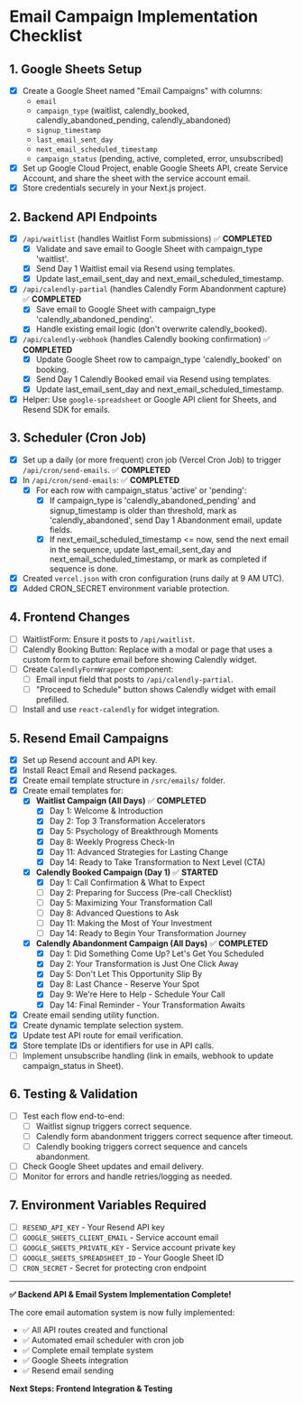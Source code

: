 # Email Campaign Implementation Checklist

## 1. Google Sheets Setup
- [x] Create a Google Sheet named "Email Campaigns" with columns:
  - `email`
  - `campaign_type` (waitlist, calendly_booked, calendly_abandoned_pending, calendly_abandoned)
  - `signup_timestamp`
  - `last_email_sent_day`
  - `next_email_scheduled_timestamp`
  - `campaign_status` (pending, active, completed, error, unsubscribed)
- [x] Set up Google Cloud Project, enable Google Sheets API, create Service Account, and share the sheet with the service account email.
- [x] Store credentials securely in your Next.js project.

## 2. Backend API Endpoints
- [x] `/api/waitlist` (handles Waitlist Form submissions) ✅ **COMPLETED**
  - [x] Validate and save email to Google Sheet with campaign_type 'waitlist'.
  - [x] Send Day 1 Waitlist email via Resend using templates.
  - [x] Update last_email_sent_day and next_email_scheduled_timestamp.
- [x] `/api/calendly-partial` (handles Calendly Form Abandonment capture) ✅ **COMPLETED**
  - [x] Save email to Google Sheet with campaign_type 'calendly_abandoned_pending'.
  - [x] Handle existing email logic (don't overwrite calendly_booked).
- [x] `/api/calendly-webhook` (handles Calendly booking confirmation) ✅ **COMPLETED**
  - [x] Update Google Sheet row to campaign_type 'calendly_booked' on booking.
  - [x] Send Day 1 Calendly Booked email via Resend using templates.
  - [x] Update last_email_sent_day and next_email_scheduled_timestamp.
- [x] Helper: Use `google-spreadsheet` or Google API client for Sheets, and Resend SDK for emails.

## 3. Scheduler (Cron Job)
- [x] Set up a daily (or more frequent) cron job (Vercel Cron Job) to trigger `/api/cron/send-emails`. ✅ **COMPLETED**
- [x] In `/api/cron/send-emails`: ✅ **COMPLETED**
  - [x] For each row with campaign_status 'active' or 'pending':
    - [x] If campaign_type is 'calendly_abandoned_pending' and signup_timestamp is older than threshold, mark as 'calendly_abandoned', send Day 1 Abandonment email, update fields.
    - [x] If next_email_scheduled_timestamp <= now, send the next email in the sequence, update last_email_sent_day and next_email_scheduled_timestamp, or mark as completed if sequence is done.
- [x] Created `vercel.json` with cron configuration (runs daily at 9 AM UTC).
- [x] Added CRON_SECRET environment variable protection.

## 4. Frontend Changes
- [ ] WaitlistForm: Ensure it posts to `/api/waitlist`.
- [ ] Calendly Booking Button: Replace with a modal or page that uses a custom form to capture email before showing Calendly widget.
- [ ] Create `CalendlyFormWrapper` component:
  - [ ] Email input field that posts to `/api/calendly-partial`.
  - [ ] "Proceed to Schedule" button shows Calendly widget with email prefilled.
- [ ] Install and use `react-calendly` for widget integration.

## 5. Resend Email Campaigns
- [x] Set up Resend account and API key.
- [x] Install React Email and Resend packages.
- [x] Create email template structure in `/src/emails/` folder.
- [x] Create email templates for:
  - [x] **Waitlist Campaign (All Days)** ✅ **COMPLETED**
    - [x] Day 1: Welcome & Introduction
    - [x] Day 2: Top 3 Transformation Accelerators
    - [x] Day 5: Psychology of Breakthrough Moments
    - [x] Day 8: Weekly Progress Check-In
    - [x] Day 11: Advanced Strategies for Lasting Change
    - [x] Day 14: Ready to Take Transformation to Next Level (CTA)
  - [x] **Calendly Booked Campaign (Day 1)** ✅ **STARTED**
    - [x] Day 1: Call Confirmation & What to Expect
    - [ ] Day 2: Preparing for Success (Pre-call Checklist)
    - [ ] Day 5: Maximizing Your Transformation Call
    - [ ] Day 8: Advanced Questions to Ask
    - [ ] Day 11: Making the Most of Your Investment
    - [ ] Day 14: Ready to Begin Your Transformation Journey
  - [x] **Calendly Abandonment Campaign (All Days)** ✅ **COMPLETED**
    - [x] Day 1: Did Something Come Up? Let's Get You Scheduled
    - [x] Day 2: Your Transformation is Just One Click Away
    - [x] Day 5: Don't Let This Opportunity Slip By
    - [x] Day 8: Last Chance - Reserve Your Spot
    - [x] Day 9: We're Here to Help - Schedule Your Call
    - [x] Day 14: Final Reminder - Your Transformation Awaits
- [x] Create email sending utility function.
- [x] Create dynamic template selection system.
- [x] Update test API route for email verification.
- [x] Store template IDs or identifiers for use in API calls.
- [ ] Implement unsubscribe handling (link in emails, webhook to update campaign_status in Sheet).

## 6. Testing & Validation
- [ ] Test each flow end-to-end:
  - [ ] Waitlist signup triggers correct sequence.
  - [ ] Calendly form abandonment triggers correct sequence after timeout.
  - [ ] Calendly booking triggers correct sequence and cancels abandonment.
- [ ] Check Google Sheet updates and email delivery.
- [ ] Monitor for errors and handle retries/logging as needed.

## 7. Environment Variables Required
- [ ] `RESEND_API_KEY` - Your Resend API key
- [ ] `GOOGLE_SHEETS_CLIENT_EMAIL` - Service account email
- [ ] `GOOGLE_SHEETS_PRIVATE_KEY` - Service account private key
- [ ] `GOOGLE_SHEETS_SPREADSHEET_ID` - Your Google Sheet ID
- [ ] `CRON_SECRET` - Secret for protecting cron endpoint

---

**✅ Backend API & Email System Implementation Complete!**

The core email automation system is now fully implemented:
- ✅ All API routes created and functional
- ✅ Automated email scheduler with cron job
- ✅ Complete email template system
- ✅ Google Sheets integration
- ✅ Resend email sending

**Next Steps: Frontend Integration & Testing**
